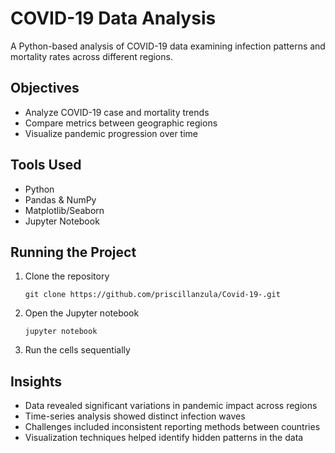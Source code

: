 # COVID-19 Data Analysis

A Python-based analysis of COVID-19 data examining infection patterns and mortality rates across different regions.

## Objectives
- Analyze COVID-19 case and mortality trends
- Compare metrics between geographic regions
- Visualize pandemic progression over time

## Tools Used
- Python
- Pandas & NumPy
- Matplotlib/Seaborn
- Jupyter Notebook

## Running the Project
1. Clone the repository
   ```
   git clone https://github.com/priscillanzula/Covid-19-.git
   ```
2. Open the Jupyter notebook
   ```
   jupyter notebook
   ```
3. Run the cells sequentially

## Insights
- Data revealed significant variations in pandemic impact across regions
- Time-series analysis showed distinct infection waves
- Challenges included inconsistent reporting methods between countries
- Visualization techniques helped identify hidden patterns in the data
